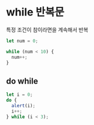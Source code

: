# while 반복문

특정 조건이 참이라면을 계속해서 반복

```js
let num = 0;

while (num < 10) {
  num++;
}
```

## do while

```js
let i = 0;
do {
  alert(i);
  i++;
} while (i < 3);
```
